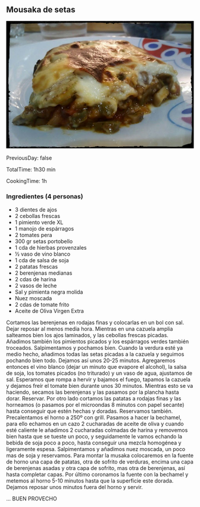[title]: #()

## Mousaka de setas

[img]: #()

![](../docs/imgs/0010-mousaka-verduras.jpg)

[#url]:#()

[](https://oidocomida.blogspot.com/2018/04/moussaka-de-setas.html)

[recipe-time]: #()

PreviousDay: false

TotalTime: 1h30 min

CookingTime: 1h

[ingredients-content]: #()

### Ingredientes (4 personas)

* 3 dientes de ajos
* 2 cebollas frescas
* 1 pimiento verde XL
* 1 manojo de espárragos
* 2 tomates pera
* 300 gr setas portobello
* 1 cda de hierbas provenzales
* ½ vaso de vino blanco
* 1 cda de salsa de soja
* 2 patatas frescas
* 2 berenjenas medianas
* 2 cdas de harina
* 2 vasos de leche
* Sal y pimienta negra molida
* Nuez moscada
* 2 cdas de tomate frito
* Aceite de Oliva Virgen Extra

[content]: #()






Cortamos las berenjenas en rodajas finas y colocarlas en un bol con sal.
Dejar reposar al menos media hora. Mientras en una cazuela amplia salteamos
bien los ajos laminados, y las cebollas frescas picadas. Añadimos también
los pimientos picados y los espárragos verdes también troceados.
Salpimentamos y pochamos bien. Cuando la verdura esté ya medio hecho,
añadimos todas las setas picadas a la cazuela y seguimos pochando bien
todo. Dejamos así unos 20-25 minutos[](timer:25:minutes). Agregaremos entonces el vino blanco
(dejar un minuto que evapore el alcohol), la salsa de soja, los tomates
picados (no triturado) y un vaso de agua, ajustamos de sal. Esperamos que
rompa a hervir y bajamos el fuego, tapamos la cazuela y dejamos freír el
tomate bien durante unos 30 minutos[](timer:30:minutes). Mientras esto se va haciendo, secamos
las berenjenas y las pasamos por la plancha hasta dorar. Reservar. Por otro
lado cortamos las patatas a rodajas finas y las horneamos (o pasamos
por el microondas
8 minutos[](timer:8:minutes) con papel secante) hasta conseguir que estén hechas y
doradas. Reservamos
también. Precalentamos el horno a 250º con grill. Pasamos a hacer la bechamel,
para ello echamos en un cazo 2 cucharadas de aceite de oliva y cuando
esté caliente
le añadimos 2 cucharadas colmadas de harina y removemos bien hasta que
se tueste
un poco, y seguidamente le vamos echando la bebida de soja poco a poco,
hasta conseguir una mezcla homogénea y ligeramente espesa. Salpimentamos y
añadimos nuez moscada, un poco mas de soja y reservamos. Para montar la
musaka colocaremos en la fuente de horno una capa de patatas, otra de
sofrito de verduras, encima una capa de berenjenas asadas y otra capa de
sofrito, mas otra de berenjenas, así hasta completar capas. Por último
coronamos la fuente con la bechamel y metemos al horno 5-10 minutos[](timer:10:minutes) hasta
que la superficie este dorada. Dejamos reposar unos minutos fuera del horno
y servir.

... BUEN PROVECHO

